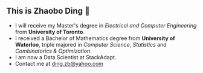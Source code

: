 ## This is Zhaobo Ding 👋

- I will receive my Master's degree in *Electrical and Computer Engineering* from **University of Toronto**.
- I received a Bachelor of Mathematics degree from **University of Waterloo**, triple majored in *Computer Science*, *Statistics* and *Combinatorics & Optimization*.
- I am now a Data Scientist at StackAdapt.
- Contact me at ding.zb@yahoo.com
<!--
**BananaWolfDing/BananaWolfDing** is a ✨ _special_ ✨ repository because its `README.md` (this file) appears on your GitHub profile.

Here are some ideas to get you started:

- 🔭 I’m currently working on ...
- 🌱 I’m currently learning ...
- 👯 I’m looking to collaborate on ...
- 🤔 I’m looking for help with ...
- 💬 Ask me about ...
- 📫 How to reach me: ...
- 😄 Pronouns: ...
- ⚡ Fun fact: ...
-->
